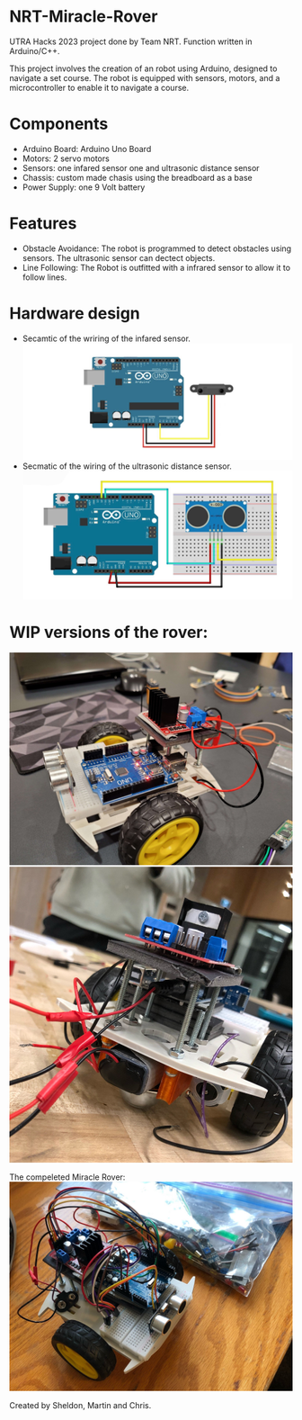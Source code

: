 # NRT-Miracle-Rover
UTRA Hacks 2023 project done by Team NRT. Function written in Arduino/C++.


This project involves the creation of an robot using Arduino, designed to navigate a set course. The robot is equipped with sensors, motors, and a microcontroller to enable it to navigate a course.


# Components

 - Arduino Board: Arduino Uno Board
 - Motors: 2 servo motors
 - Sensors: one infared sensor one and ultrasonic distance sensor
 - Chassis: custom made chasis using the breadboard as a base
- Power Supply: one 9 Volt battery


# Features

- Obstacle Avoidance: The robot is programmed to detect obstacles using sensors. The ultrasonic sensor can dectect objects.
- Line Following: The Robot is outfitted with a infrared sensor to allow it to follow lines.
  
# Hardware design
- Secamtic of the wriring of the  infared sensor.
![inared](img/infared.png)
- Secmatic of the wiring of the ultrasonic distance sensor.
![sonic](img/ultrasnoic.jpg)  

# WIP versions of the rover:
![rover_wip_testing](https://github.com/MartinCalcaterra/NRT-Miracle-Rover/blob/main/img/mr_test.jpg?raw=true)
![rover_wip](https://github.com/MartinCalcaterra/NRT-Miracle-Rover/blob/main/img/mr_wipc.jpg?raw=true)





The compeleted Miracle Rover:
![completed_rover](https://github.com/MartinCalcaterra/NRT-Miracle-Rover/blob/main/img/mr_completec.jpg?raw=true)



Created by Sheldon, Martin and Chris.





